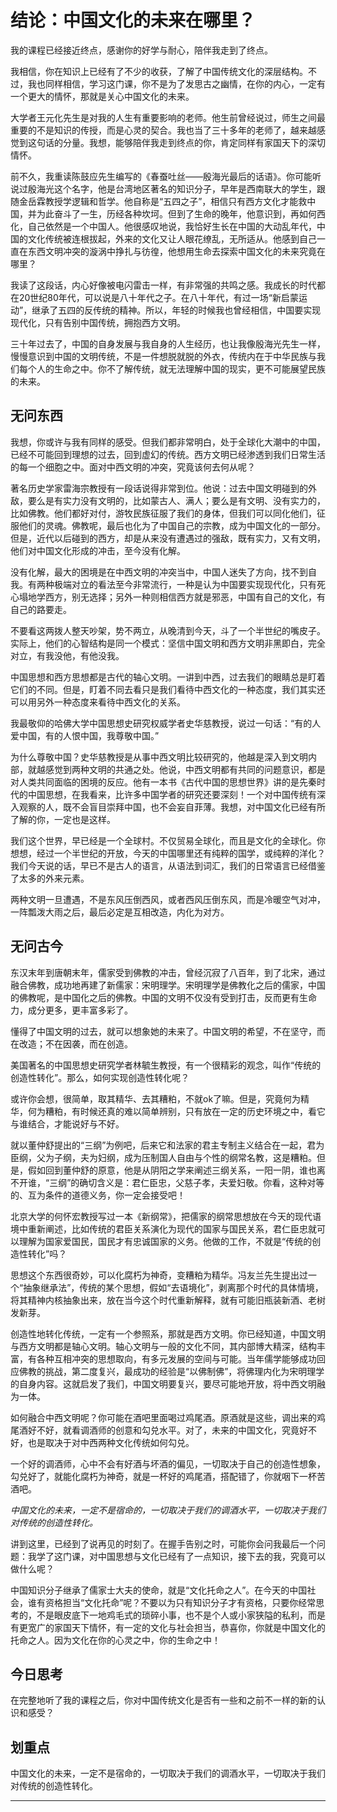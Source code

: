 # 结论：中国文化的未来在哪里？

我的课程已经接近终点，感谢你的好学与耐心，陪伴我走到了终点。

我相信，你在知识上已经有了不少的收获，了解了中国传统文化的深层结构。不过，我也同样相信，学习这门课，你不是为了发思古之幽情，在你的内心，一定有一个更大的情怀，那就是关心中国文化的未来。

大学者王元化先生是对我的人生有重要影响的老师。他生前曾经说过，师生之间最重要的不是知识的传授，而是心灵的契合。我也当了三十多年的老师了，越来越感觉到这句话的分量。我想，能够陪伴我走到终点的你，肯定同样有家国天下的深切情怀。

前不久，我重读陈鼓应先生编写的《春蚕吐丝——殷海光最后的话语》。你可能听说过殷海光这个名字，他是台湾地区著名的知识分子，早年是西南联大的学生，跟随金岳霖教授学逻辑和哲学。他自称是“五四之子”，相信只有西方文化才能救中国，并为此奋斗了一生，历经各种坎坷。但到了生命的晚年，他意识到，再如何西化，自己依然是一个中国人。他很感叹地说，我恰好生长在中国的大动乱年代，中国的文化传统被连根拔起，外来的文化又让人眼花缭乱，无所适从。他感到自己一直在东西文明冲突的漩涡中挣扎与彷徨，他想用生命去探索中国文化的未来究竟在哪里？

我读了这段话，内心好像被电闪雷击一样，有非常强的共鸣之感。我成长的时代都在20世纪80年代，可以说是八十年代之子。在八十年代，有过一场“新启蒙运动”，继承了五四的反传统的精神。所以，年轻的时候我也曾经相信，中国要实现现代化，只有告别中国传统，拥抱西方文明。

三十年过去了，中国的自身发展与我自身的人生经历，也让我像殷海光先生一样，慢慢意识到中国的文明传统，不是一件想脱就脱的外衣，传统内在于中华民族与我们每个人的生命之中。你不了解传统，就无法理解中国的现实，更不可能展望民族的未来。

## 无问东西

我想，你或许与我有同样的感受。但我们都非常明白，处于全球化大潮中的中国，已经不可能回到理想的过去，回到虚幻的传统。西方文明已经渗透到我们日常生活的每一个细胞之中。面对中西文明的冲突，究竟该何去何从呢？

著名历史学家雷海宗教授有一段话说得非常到位。他说：过去中国文明碰到的外敌，要么是有实力没有文明的，比如蒙古人、满人；要么是有文明、没有实力的，比如佛教。他们都好对付，游牧民族征服了我们的身体，但我们可以同化他们，征服他们的灵魂。佛教呢，最后也化为了中国自己的宗教，成为中国文化的一部分。但是，近代以后碰到的西方，却是从来没有遭遇过的强敌，既有实力，又有文明，他们对中国文化形成的冲击，至今没有化解。

没有化解，最大的困境是在中西文明的冲突当中，中国人迷失了方向，找不到自我。有两种极端对立的看法至今非常流行，一种是认为中国要实现现代化，只有死心塌地学西方，别无选择；另外一种则相信西方就是邪恶，中国有自己的文化，有自己的路要走。

不要看这两拨人整天吵架，势不两立，从晚清到今天，斗了一个半世纪的嘴皮子。实际上，他们的心智结构是同一个模式：坚信中国文明和西方文明非黑即白，完全对立，有我没他，有他没我。

中国思想和西方思想都是古代的轴心文明。一讲到中西，过去我们的眼睛总是盯着它们的不同。但是，盯着不同去看只是我们看待中西文化的一种态度，我们其实还可以用另外一种态度来看待中西文化的关系。

我最敬仰的哈佛大学中国思想史研究权威学者史华慈教授，说过一句话：“有的人爱中国，有的人恨中国，我尊敬中国。”

为什么尊敬中国？史华慈教授是从事中西文明比较研究的，他越是深入到文明内部，就越感觉到两种文明的共通之处。他说，中西文明都有共同的问题意识，都是对人类共同面临的困境的反应。他有一本书《古代中国的思想世界》讲的是先秦时代的中国思想，在我看来，比许多中国学者的研究还要深刻！一个对中国传统有深入观察的人，既不会盲目崇拜中国，也不会妄自菲薄。我想，对中国文化已经有所了解的你，一定也是这样。

我们这个世界，早已经是一个全球村。不仅贸易全球化，而且是文化的全球化。你想想，经过一个半世纪的开放，今天的中国哪里还有纯粹的国学，或纯粹的洋化？我们今天说的话，早已不是古人的语言，从语法到词汇，我们的日常语言已经借鉴了太多的外来元素。

两种文明一旦遭遇，不是东风压倒西风，或者西风压倒东风，而是冷暖空气对冲，一阵瓢泼大雨之后，最后必定是互相改造，内化为对方。

## 无问古今

东汉末年到唐朝末年，儒家受到佛教的冲击，曾经沉寂了八百年，到了北宋，通过融合佛教，成功地再建了新儒家：宋明理学。宋明理学是佛教化之后的儒家，中国的佛教呢，是中国化之后的佛教。中国的文明不仅没有受到打击，反而更有生命力，成分更多，更丰富多彩了。

懂得了中国文明的过去，就可以想象她的未来了。中国文明的希望，不在坚守，而在改造；不在因袭，而在创造。

美国著名的中国思想史研究学者林毓生教授，有一个很精彩的观念，叫作“传统的创造性转化”。那么，如何实现创造性转化呢？

或许你会想，很简单，取其精华、去其糟粕，不就ok了嘛。但是，究竟何为精华，何为糟粕，有时候还真的难以简单辨别，只有放在一定的历史环境之中，看它与谁结合，才能说好与不好。

就以董仲舒提出的“三纲”为例吧，后来它和法家的君主专制主义结合在一起，君为臣纲，父为子纲，夫为妇纲，成为压制国人自由与个性的纲常名教，这是糟粕。但是，假如回到董仲舒的原意，他是从阴阳之学来阐述三纲关系，一阳一阴，谁也离不开谁，“三纲”的确切含义是：君仁臣忠，父慈子孝，夫爱妇敬。你看，这种对等的、互为条件的道德义务，你一定会接受吧！

北京大学的何怀宏教授写过一本《新纲常》，把儒家的纲常思想放在今天的现代语境中重新阐述，比如传统的君臣关系演化为现代的国家与国民关系，君仁臣忠就可以理解为国家爱国民，国民才有忠诚国家的义务。他做的工作，不就是“传统的创造性转化”吗？

思想这个东西很奇妙，可以化腐朽为神奇，变糟粕为精华。冯友兰先生提出过一个“抽象继承法”，传统的某个思想，假如“去语境化”，剥离那个时代的具体情境，将其精神内核抽象出来，放在当今这个时代重新解释，就有可能旧瓶装新酒、老树发新芽。

创造性地转化传统，一定有一个参照系，那就是西方文明。你已经知道，中国文明与西方文明都是轴心文明。轴心文明与一般的文化不同，其内部博大精深，结构丰富，有各种互相冲突的思想取向，有多元发展的空间与可能。当年儒学能够成功回应佛教的挑战，第二度复兴，最成功的经验是“以佛制佛”，将佛理内化为宋明理学的自身内容。这就启发了我们，中国文明要复兴，要尽可能地开放，将中西文明融为一体。

如何融合中西文明呢？你可能在酒吧里面喝过鸡尾酒。原酒就是这些，调出来的鸡尾酒好不好，就看调酒师的创意和勾兑水平。对了，未来的中国文化，究竟好不好，也是取决于对中西两种文化传统如何勾兑。

一个好的调酒师，心中不会有好酒与坏酒的偏见，一切取决于自己的创造性想象，勾兑好了，就能化腐朽为神奇，就是一杯好的鸡尾酒，搭配错了，你就咽下一杯苦酒吧。

 *中国文化的未来，一定不是宿命的，一切取决于我们的调酒水平，一切取决于我们对传统的创造性转化。*

讲到这里，已经到了说再见的时刻了。在握手告别之时，可能你会问我最后一个问题：我学了这门课，对中国思想与文化已经有了一点知识，接下去的我，究竟可以做什么呢？

中国知识分子继承了儒家士大夫的使命，就是“文化托命之人”。在今天的中国社会，谁有资格担当“文化托命”呢？不要以为只有知识分子才有资格，只要你经常思考的，不是眼皮底下一地鸡毛式的琐碎小事，也不是个人或小家狭隘的私利，而是有更宽广的家国天下情怀，有一定的文化与社会担当，恭喜你，你就是中国文化的托命之人。因为文化在你的心灵之中，你的生命之中！

## 今日思考

在完整地听了我的课程之后，你对中国传统文化是否有一些和之前不一样的新的认识和感受？

## 划重点

中国文化的未来，一定不是宿命的，一切取决于我们的调酒水平，一切取决于我们对传统的创造性转化。

---
